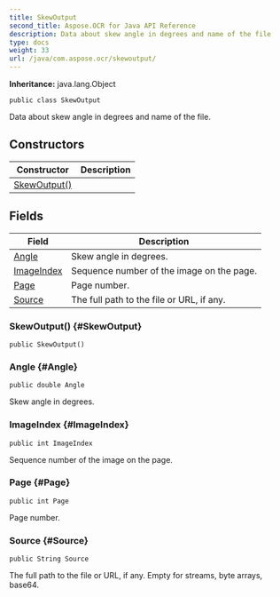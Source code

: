 ```yaml
---
title: SkewOutput
second_title: Aspose.OCR for Java API Reference
description: Data about skew angle in degrees and name of the file
type: docs
weight: 33
url: /java/com.aspose.ocr/skewoutput/
---
```


**Inheritance:**
java.lang.Object
```
public class SkewOutput
```

Data about skew angle in degrees and name of the file.
## Constructors

| Constructor | Description |
| --- | --- |
| [SkewOutput()](#SkewOutput) |  |
## Fields

| Field | Description |
| --- | --- |
| [Angle](#Angle) | Skew angle in degrees. |
| [ImageIndex](#ImageIndex) | Sequence number of the image on the page. |
| [Page](#Page) | Page number. |
| [Source](#Source) | The full path to the file or URL, if any. |

### SkewOutput() {#SkewOutput}
```
public SkewOutput()
```


### Angle {#Angle}
```
public double Angle
```


Skew angle in degrees.

### ImageIndex {#ImageIndex}
```
public int ImageIndex
```


Sequence number of the image on the page.

### Page {#Page}
```
public int Page
```


Page number.

### Source {#Source}
```
public String Source
```


The full path to the file or URL, if any. Empty for streams, byte arrays, base64.

